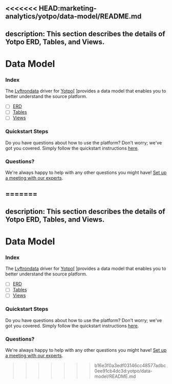 <<<<<<< HEAD:marketing-analytics/yotpo/data-model/README.md
---
description: This section describes the details of Yotpo ERD, Tables, and Views.
---

# Data Model

### Index

The  [Lyftrondata](https://www.lyftrondata.com/) driver for [Yotpo](https://www.lyftrondata.com/integration/marketing-analytics/yotpo/)[ ]provides a data model that enables you to better understand the source platform.

* [ ] [ERD](../../../marketing-analytics/yotpo/data-model/erd.md)
* [ ] [Tables](../../../marketing-analytics/yotpo/data-model/tables.md)
* [ ] [Views](../../../marketing-analytics/yotpo/data-model/views.md)

### Quickstart Steps

Do you have questions about how to use the platform? Don't worry; we've got you covered. Simply follow the quickstart instructions [here](../../../marketing-analytics/yotpo/quickstart-steps.md).

### Questions? <a href="#questions" id="questions"></a>

We're always happy to help with any other questions you might have! [Set up a meeting with our experts](https://www.lyftrondata.com/book-a-meeting/).

=======
---
description: This section describes the details of Yotpo ERD, Tables, and Views.
---

# Data Model

### Index

The  [Lyftrondata](https://www.lyftrondata.com/) driver for [Yotpo](https://www.lyftrondata.com/integration/marketing-analytics/yotpo/)[ ]provides a data model that enables you to better understand the source platform.

* [ ] [ERD](../../../marketing-analytics/yotpo/data-model/erd.md)
* [ ] [Tables](../../../marketing-analytics/yotpo/data-model/tables.md)
* [ ] [Views](../../../marketing-analytics/yotpo/data-model/views.md)

### Quickstart Steps

Do you have questions about how to use the platform? Don't worry; we've got you covered. Simply follow the quickstart instructions [here](../../../marketing-analytics/yotpo/quickstart-steps.md).

### Questions? <a href="#questions" id="questions"></a>

We're always happy to help with any other questions you might have! [Set up a meeting with our experts](https://www.lyftrondata.com/book-a-meeting/).

>>>>>>> b16e3f0a3edf03146cc48577adbc0ee91cb4dc3d:yotpo/data-model/README.md
